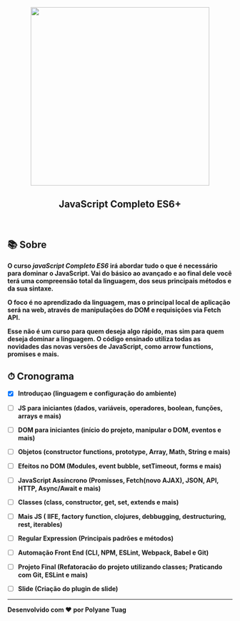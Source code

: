 <p align="center"> 
  <img width= '400' src="https://media-exp1.licdn.com/dms/image/C4E1BAQHsufRVzp5cnQ/company-background_10000/0?e=2159024400&v=beta&t=eenhnaynP2rpYHnCWK4BBz5iCRw0k_wbzxoOtgapTdw">
</p>
<h2 align="center"><strong>JavaScript Completo ES6+<strong></h2><br>

## 📚 Sobre

O curso *javaScript Completo ES6* irá abordar tudo o que é necessário para dominar o JavaScript. Vai do básico ao avançado e ao final dele você terá uma compreensão total da linguagem, dos seus principais métodos e da sua sintaxe.

 O foco é no aprendizado da linguagem, mas o principal local de aplicação será na web, através de manipulações do DOM e requisições via Fetch API.

Esse não é um curso para quem deseja algo rápido, mas sim para quem deseja dominar a linguagem. O código ensinado utiliza todas as novidades das novas versões de JavaScript, como arrow functions, promises e mais.


## ⏱ Cronograma 

- [x] Introduçao (linguagem e  configuração do ambiente)
- [ ] JS para iniciantes (dados, variáveis, operadores, boolean, funções, arrays e mais)
- [ ] DOM para iniciantes (início do projeto, manipular o DOM, eventos e mais)
- [ ] Objetos (constructor functions, prototype, Array, Math, String e mais)
- [ ] Efeitos no DOM (Modules, event bubble, setTimeout, forms e mais)
- [ ] JavaScript Assíncrono (Promisses, Fetch(novo AJAX), JSON, API, HTTP, Async/Await e mais)
- [ ] Classes (class, constructor, get, set, extends e mais)
- [ ] Mais JS ( IIFE, factory function, clojures, debbugging, destructuring, rest, iterables)
- [ ] Regular Expression (Principais padrões e métodos)
- [ ] Automação Front End (CLI, NPM, ESLint, Webpack, Babel e Git)
- [ ] Projeto Final (Refatoracão do projeto utilizando classes; Praticando com Git, ESLint e mais)
- [ ] Slide (Criação do plugin de slide)


---

Desenvolvido com ❤️ por Polyane Tuag

